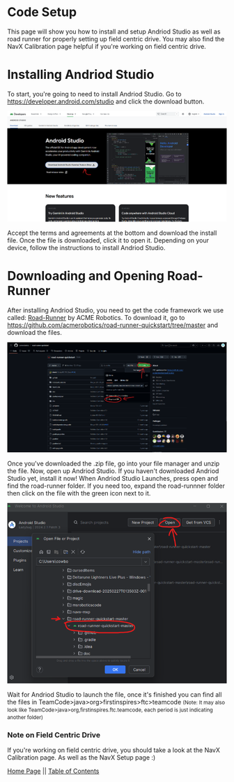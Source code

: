 # Code Setup

This page will show you how to install and setup Andriod Studio as well as road runner for properly setting up field centric drive.
You may also find the NavX Calibration page helpful if you're working on field centric drive.

# Installing Andriod Studio
To start, you're going to need to install Andriod Studio. Go to https://developer.android.com/studio and click the download button.

![Andriod Studio download button](andriod-studio-download-button.png)

Accept the terms and agreements at the bottom and download the install file. Once the file is downloaded, click it to open it.
Depending on your device, follow the instructions to install Andriod Studio.



# Downloading and Opening Road-Runner
After installing Andriod Studio, you need to get the code framework we use called: [Road-Runner](https://github.com/acmerobotics/road-runner-quickstart/tree/master) by ACME Robotics. 
To download it, go to https://github.com/acmerobotics/road-runner-quickstart/tree/master and download the files. 

![Road Runner GitHub Download](road-runner-download.png)

Once you've downloaded the .zip file, go into your file manager and unzip the file. Now, open up Andriod Studio. If you haven't downloaded Andriod Studio yet, install it now!
When Andriod Studio Launches, press open and find the road-runner folder. If you need too, expand the road-runnner folder then click on the file with the green icon next to it.

![Road Runner open in Andriod Studio](road-runner-open-andriod-studio.png)

Wait for Andriod Studio to launch the file, once it's finished you can find all the files in TeamCode>java>org>firstinspires>ftc>teamcode
<small>(Note: It may also look like TeamCode>java>org,firstinspires.ftc.teamcode, each period is just indicating another folder)</small>


### Note on Field Centric Drive
If you're working on field centric drive, you should take a look at the NavX Calibration page. As well as the NavX Setup page :)




[Home Page](https://potatzz.github.io/ms-robotics-resources.github.io/) || [Table of Contents](https://potatzz.github.io/ms-robotics-resources.github.io/table_of_contents.html)
